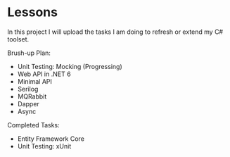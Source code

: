 # Lessons
In this project I will upload the tasks I am doing to refresh or extend my C# toolset. 

Brush-up Plan:

- Unit Testing: Mocking (Progressing)
- Web API in .NET 6
- Minimal API
- Serilog
- MQRabbit
- Dapper
- Async

Completed Tasks:
- Entity Framework Core
- Unit Testing: xUnit
